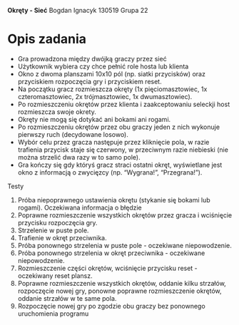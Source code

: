 **Okręty - Sieć**
Bogdan Ignacyk
130519
Grupa 22

# Opis zadania
* Gra prowadzona między dwójką graczy przez sieć
* Użytkownik wybiera czy chce pełnić role hosta lub klienta
* Okno z dwoma planszami 10x10 pól (np. siatki przycisków) oraz
przyciskiem rozpoczęcia gry i przyciskiem reset.
* Na początku gracz rozmieszcza okręty (1x pięciomasztowiec, 1x czteromasztowiec, 2x trójmasztowiec, 1x dwumasztowiec).
* Po rozmieszczeniu okrętów przez klienta i zaakceptowaniu seleckji host rozmieszcza swoje okrety.
* Okręty nie mogą się dotykać ani bokami ani rogami.
* Po rozmieszczeniu okrętów przez obu graczy jeden z nich wykonuje pierwszy ruch
(decydowane losowo).
* Wybór celu przez gracza następuje przez kliknięcie pola, w razie trafienia przycisk
staje się czerwony, w przeciwnym razie niebieski (nie można strzelić dwa razy w to
samo pole).
* Gra kończy się gdy któryś gracz straci ostatni okręt, wyświetlane jest okno
z informacją o zwycięzcy (np. “Wygrana!”, “Przegrana!”).

Testy
1. Próba niepoprawnego ustawienia okrętu (stykanie się bokami lub
rogami). Oczekiwana informacja o błędzie
2. Poprawne rozmieszczenie wszystkich okrętów przez gracza i wciśnięcie
przycisku rozpoczęcia gry.
3. Strzelenie w puste pole.
4. Trafienie w okręt przeciwnika.
6. Próba ponownego strzelenia w puste pole - oczekiwane niepowodzenie.
7. Próba ponownego strzelenia w okręt przeciwnika - oczekiwane niepowodzenie.
8. Rozmieszczenie części okrętów, wciśnięcie przycisku reset - oczekiwany
reset plansz.
9. Poprawne rozmieszczenie wszystkich okrętów, oddanie kilku strzałów, rozpoczęcie
nowej gry, ponowne poprawne rozmieszczenie okrętów, oddanie strzałów w te same
pola.
10. Rozpoczęcie nowej gry po zgodzie obu graczy bez ponownego uruchomienia programu

